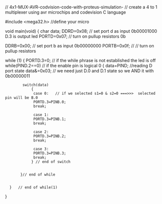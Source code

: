 //  4x1-MUX-AVR-codvision-code-with-proteus-simulation-
// create a 4 to 1 multiplexer using avr microchips and codevision C language 



#include <mega32.h>  //define your micro

void main(void)
{
char data;
DDRD=0x08;    // set port d as input 0b00001000    D.3 is output led
PORTD=0x07;   // turn on pullup resistors   0b

DDRB=0x00;  // set port b as input 0b00000000
PORTB=0x0f; // // turn on pullup resistors

while (1)
      {
       PORTD.3=0;   // if the while phrase is not established the led is off
           while(PIND.2==0)  // if the enable pin is logical 0
           {
            data=PIND;   //reading D port state
            data&=0x03;    // we need just D.0 and D.1 state so we AND it with 0b00000011

            switch(data)
                {
                 case 0:   // if we selected s1=0 & s2=0 ===>>>  selected pin will be B.0
                 PORTD.3=PINB.0;
                 break;

                 case 1:
                 PORTD.3=PINB.1;
                 break;

                 case 2:
                 PORTD.3=PINB.2;
                 break;

                 case 3:
                 PORTD.3=PINB.3;
                 break;
                } // end of switch


           }// end of while


      }   // end of while(1)
}
